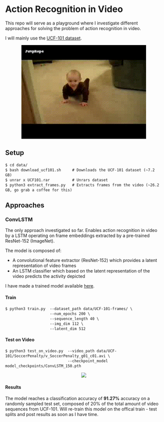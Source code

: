 # Action Recognition in Video

This repo will serve as a playground where I investigate different approaches for solving the problem of action recognition in video.

I will mainly use the [UCF-101 dataset](https://www.crcv.ucf.edu/data/UCF101.php).

<p align="center">
    <img src="assets/crawling.gif" width="400"\>
</p>

## Setup

```
$ cd data/              
$ bash download_ucf101.sh     # Downloads the UCF-101 dataset (~7.2 GB)
$ unrar x UCF101.rar          # Unrars dataset
$ python3 extract_frames.py   # Extracts frames from the video (~26.2 GB, go grab a coffee for this)
```

## Approaches

### ConvLSTM

The only approach investigated so far. Enables action recognition in video by a LSTM operating on frame embeddings extracted by a pre-trained ResNet-152 (ImageNet).

The model is composed of:
* A convolutional feature extractor (ResNet-152) which provides a latent representation of video frames
* An LSTM classifier which based on the latent representation of the video predicts the activity depicted

I have made a trained model available [here](https://drive.google.com/open?id=1GlpN0m9uLbI9dg1ARbW9hDEf-VWe4Asl).

#### Train

```
$ python3 train.py  --dataset_path data/UCF-101-frames/ \
                    --num_epochs 200 \
                    --sequence_length 40 \
                    --img_dim 112 \
                    --latent_dim 512
```

#### Test on Video

```
$ python3 test_on_video.py  --video_path data/UCF-101/SoccerPenalty/v_SoccerPenalty_g01_c01.avi \
                            --checkpoint_model model_checkpoints/ConvLSTM_150.pth
```

<p align="center">
    <img src="assets/penalty.gif" width="480"\>
</p>

#### Results

The model reaches a classification accuracy of **91.27%** accuracy on a randomly sampled test set, composed of 20% of the total amount of video sequences from UCF-101. Will re-train this model on the offical train - test splits and post results as soon as I have time.
